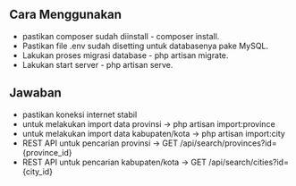 ## Cara Menggunakan
- pastikan composer sudah diinstall - composer install.
- Pastikan file .env sudah disetting untuk databasenya pake MySQL.
- Lakukan proses migrasi database - php artisan migrate.
- Lakukan start server - php artisan serve.

## Jawaban
- pastikan koneksi internet stabil
- untuk melakukan import data provinsi -> php artisan import:province
- untuk melakukan import data kabupaten/kota -> php artisan import:city
- REST API untuk pencarian provinsi -> GET /api/search/provinces?id={province_id}
- REST API untuk pencarian kabupaten/kota -> GET /api/search/cities?id={city_id}